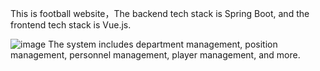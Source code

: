 This is football website，The backend tech stack is Spring Boot, and the frontend tech stack is Vue.js.


![image](https://github.com/user-attachments/assets/395fb579-54aa-4301-9a16-84f40e68b4e7)
The system includes department management, position management, personnel management, player management, and more.



